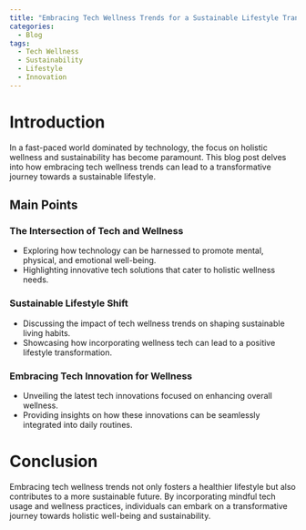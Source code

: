 ```yaml
---
title: "Embracing Tech Wellness Trends for a Sustainable Lifestyle Transformation"
categories:
  - Blog
tags:
  - Tech Wellness
  - Sustainability
  - Lifestyle
  - Innovation
---
```


# Introduction
In a fast-paced world dominated by technology, the focus on holistic wellness and sustainability has become paramount. This blog post delves into how embracing tech wellness trends can lead to a transformative journey towards a sustainable lifestyle.

## Main Points
### The Intersection of Tech and Wellness
- Exploring how technology can be harnessed to promote mental, physical, and emotional well-being.
- Highlighting innovative tech solutions that cater to holistic wellness needs.

### Sustainable Lifestyle Shift
- Discussing the impact of tech wellness trends on shaping sustainable living habits.
- Showcasing how incorporating wellness tech can lead to a positive lifestyle transformation.

### Embracing Tech Innovation for Wellness
- Unveiling the latest tech innovations focused on enhancing overall wellness.
- Providing insights on how these innovations can be seamlessly integrated into daily routines.

# Conclusion
Embracing tech wellness trends not only fosters a healthier lifestyle but also contributes to a more sustainable future. By incorporating mindful tech usage and wellness practices, individuals can embark on a transformative journey towards holistic well-being and sustainability.